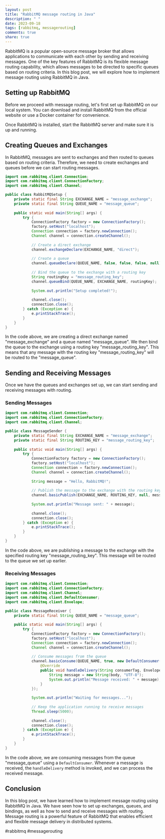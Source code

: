 ```yaml
---
layout: post
title: "RabbitMQ message routing in Java"
description: " "
date: 2023-09-18
tags: [rabbitmq, messagerouting]
comments: true
share: true
---
```


RabbitMQ is a popular open-source message broker that allows applications to communicate with each other by sending and receiving messages. One of the key features of RabbitMQ is its flexible message routing capability, which allows messages to be directed to specific queues based on routing criteria. In this blog post, we will explore how to implement message routing using RabbitMQ in Java.

## Setting up RabbitMQ

Before we proceed with message routing, let's first set up RabbitMQ on our local system. You can download and install RabbitMQ from the official website or use a Docker container for convenience.

Once RabbitMQ is installed, start the RabbitMQ server and make sure it is up and running.

## Creating Queues and Exchanges

In RabbitMQ, messages are sent to exchanges and then routed to queues based on routing criteria. Therefore, we need to create exchanges and queues before we can start routing messages.

```java
import com.rabbitmq.client.Connection;
import com.rabbitmq.client.ConnectionFactory;
import com.rabbitmq.client.Channel;

public class RabbitMQSetup {
    private static final String EXCHANGE_NAME = "message_exchange";
    private static final String QUEUE_NAME = "message_queue";
    
    public static void main(String[] args) {
        try {
            ConnectionFactory factory = new ConnectionFactory();
            factory.setHost("localhost");
            Connection connection = factory.newConnection();
            Channel channel = connection.createChannel();
            
            // Create a direct exchange
            channel.exchangeDeclare(EXCHANGE_NAME, "direct");
            
            // Create a queue
            channel.queueDeclare(QUEUE_NAME, false, false, false, null);
            
            // Bind the queue to the exchange with a routing key
            String routingKey = "message_routing_key";
            channel.queueBind(QUEUE_NAME, EXCHANGE_NAME, routingKey);
            
            System.out.println("Setup completed!");
            
            channel.close();
            connection.close();
        } catch (Exception e) {
            e.printStackTrace();
        }
    }
}
```

In the code above, we are creating a direct exchange named "message_exchange" and a queue named "message_queue". We then bind the queue to the exchange using a routing key "message_routing_key". This means that any message with the routing key "message_routing_key" will be routed to the "message_queue".

## Sending and Receiving Messages

Once we have the queues and exchanges set up, we can start sending and receiving messages with routing.

### Sending Messages

```java
import com.rabbitmq.client.Connection;
import com.rabbitmq.client.ConnectionFactory;
import com.rabbitmq.client.Channel;

public class MessageSender {
    private static final String EXCHANGE_NAME = "message_exchange";
    private static final String ROUTING_KEY = "message_routing_key";
    
    public static void main(String[] args) {
        try {
            ConnectionFactory factory = new ConnectionFactory();
            factory.setHost("localhost");
            Connection connection = factory.newConnection();
            Channel channel = connection.createChannel();
            
            String message = "Hello, RabbitMQ!";
            
            // Publish the message to the exchange with the routing key
            channel.basicPublish(EXCHANGE_NAME, ROUTING_KEY, null, message.getBytes());
            
            System.out.println("Message sent: " + message);
            
            channel.close();
            connection.close();
        } catch (Exception e) {
            e.printStackTrace();
        }
    }
}
```

In the code above, we are publishing a message to the exchange with the specified routing key "message_routing_key". This message will be routed to the queue we set up earlier.

### Receiving Messages

```java
import com.rabbitmq.client.Connection;
import com.rabbitmq.client.ConnectionFactory;
import com.rabbitmq.client.Channel;
import com.rabbitmq.client.DefaultConsumer;
import com.rabbitmq.client.Envelope;

public class MessageReceiver {
    private static final String QUEUE_NAME = "message_queue";
    
    public static void main(String[] args) {
        try {
            ConnectionFactory factory = new ConnectionFactory();
            factory.setHost("localhost");
            Connection connection = factory.newConnection();
            Channel channel = connection.createChannel();
            
            // Consume messages from the queue
            channel.basicConsume(QUEUE_NAME, true, new DefaultConsumer(channel) {
                @Override
                public void handleDelivery(String consumerTag, Envelope envelope, com.rabbitmq.client.AMQP.BasicProperties properties, byte[] body) {
                    String message = new String(body, "UTF-8");
                    System.out.println("Message received: " + message);
                }
            });
            
            System.out.println("Waiting for messages...");
            
            // Keep the application running to receive messages
            Thread.sleep(5000);
            
            channel.close();
            connection.close();
        } catch (Exception e) {
            e.printStackTrace();
        }
    }
}
```

In the code above, we are consuming messages from the queue "message_queue" using a `DefaultConsumer`. Whenever a message is received, the `handleDelivery` method is invoked, and we can process the received message.

## Conclusion

In this blog post, we have learned how to implement message routing using RabbitMQ in Java. We have seen how to set up exchanges, queues, and bindings, as well as how to send and receive messages with routing. Message routing is a powerful feature of RabbitMQ that enables efficient and flexible message delivery in distributed systems.

#rabbitmq #messagerouting